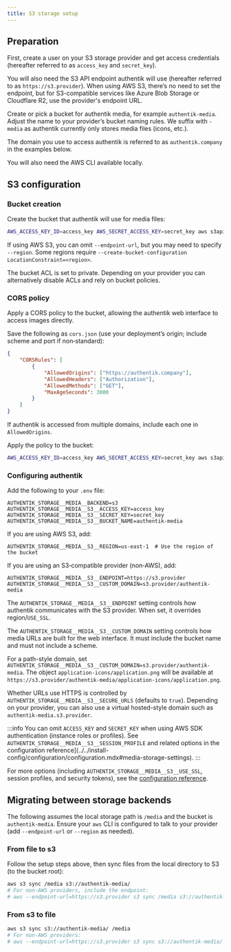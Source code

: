 ```yaml
---
title: S3 storage setup
---
```


## Preparation

First, create a user on your S3 storage provider and get access credentials (hereafter referred to as `access_key` and `secret_key`).

You will also need the S3 API endpoint authentik will use (hereafter referred to as `https://s3.provider`). When using AWS S3, there’s no need to set the endpoint, but for S3-compatible services like Azure Blob Storage or Cloudflare R2, use the provider's endpoint URL.

Create or pick a bucket for authentik media, for example `authentik-media`. Adjust the name to your provider’s bucket naming rules. We suffix with `-media` as authentik currently only stores media files (icons, etc.).

The domain you use to access authentik is referred to as `authentik.company` in the examples below.

You will also need the AWS CLI available locally.

## S3 configuration

### Bucket creation

Create the bucket that authentik will use for media files:

```bash
AWS_ACCESS_KEY_ID=access_key AWS_SECRET_ACCESS_KEY=secret_key aws s3api --endpoint-url=https://s3.provider create-bucket --bucket=authentik-media --acl=private
```

If using AWS S3, you can omit `--endpoint-url`, but you may need to specify `--region`. Some regions require `--create-bucket-configuration LocationConstraint=<region>`.

The bucket ACL is set to private. Depending on your provider you can alternatively disable ACLs and rely on bucket policies.

### CORS policy

Apply a CORS policy to the bucket, allowing the authentik web interface to access images directly.

Save the following as `cors.json` (use your deployment’s origin; include scheme and port if non‑standard):

```json
{
    "CORSRules": [
        {
            "AllowedOrigins": ["https://authentik.company"],
            "AllowedHeaders": ["Authorization"],
            "AllowedMethods": ["GET"],
            "MaxAgeSeconds": 3000
        }
    ]
}
```

If authentik is accessed from multiple domains, include each one in `AllowedOrigins`.

Apply the policy to the bucket:

```bash
AWS_ACCESS_KEY_ID=access_key AWS_SECRET_ACCESS_KEY=secret_key aws s3api --endpoint-url=https://s3.provider put-bucket-cors --bucket=authentik-media --cors-configuration=file://cors.json
```

### Configuring authentik

Add the following to your `.env` file:

```env
AUTHENTIK_STORAGE__MEDIA__BACKEND=s3
AUTHENTIK_STORAGE__MEDIA__S3__ACCESS_KEY=access_key
AUTHENTIK_STORAGE__MEDIA__S3__SECRET_KEY=secret_key
AUTHENTIK_STORAGE__MEDIA__S3__BUCKET_NAME=authentik-media
```

If you are using AWS S3, add:

```env
AUTHENTIK_STORAGE__MEDIA__S3__REGION=us-east-1  # Use the region of the bucket
```

If you are using an S3‑compatible provider (non‑AWS), add:

```env
AUTHENTIK_STORAGE__MEDIA__S3__ENDPOINT=https://s3.provider
AUTHENTIK_STORAGE__MEDIA__S3__CUSTOM_DOMAIN=s3.provider/authentik-media
```

The `AUTHENTIK_STORAGE__MEDIA__S3__ENDPOINT` setting controls how authentik communicates with the S3 provider. When set, it overrides region/`USE_SSL`.

The `AUTHENTIK_STORAGE__MEDIA__S3__CUSTOM_DOMAIN` setting controls how media URLs are built for the web interface. It must include the bucket name and must not include a scheme.

For a path-style domain, set `AUTHENTIK_STORAGE__MEDIA__S3__CUSTOM_DOMAIN=s3.provider/authentik-media`. The object `application-icons/application.png` will be available at `https://s3.provider/authentik-media/application-icons/application.png`.

Whether URLs use HTTPS is controlled by `AUTHENTIK_STORAGE__MEDIA__S3__SECURE_URLS` (defaults to `true`). Depending on your provider, you can also use a virtual hosted-style domain such as `authentik-media.s3.provider`.

:::info
You can omit `ACCESS_KEY` and `SECRET_KEY` when using AWS SDK authentication (instance roles or profiles). See `AUTHENTIK_STORAGE__MEDIA__S3__SESSION_PROFILE` and related options in the configuration reference](../../install-config/configuration/configuration.mdx#media-storage-settings).
:::

For more options (including `AUTHENTIK_STORAGE__MEDIA__S3__USE_SSL`, session profiles, and security tokens), see the [configuration reference](../../install-config/configuration/configuration.mdx#media-storage-settings).

## Migrating between storage backends

The following assumes the local storage path is `/media` and the bucket is `authentik-media`. Ensure your `aws` CLI is configured to talk to your provider (add `--endpoint-url` or `--region` as needed).

### From file to s3

Follow the setup steps above, then sync files from the local directory to S3 (to the bucket root):

```bash
aws s3 sync /media s3://authentik-media/
# For non-AWS providers, include the endpoint:
# aws --endpoint-url=https://s3.provider s3 sync /media s3://authentik-media/
```

### From s3 to file

```bash
aws s3 sync s3://authentik-media/ /media
# For non-AWS providers:
# aws --endpoint-url=https://s3.provider s3 sync s3://authentik-media/ /media
```

